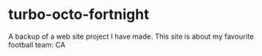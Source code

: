 # turbo-octo-fortnight
A backup of a web site project I have made. 
This site is about my favourite football team: CA
